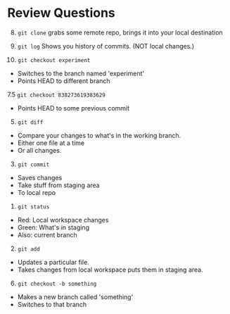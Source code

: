 # Review Questions

8. `git clone`
grabs some remote repo, brings it into your local destination

4. `git log`
Shows you history of commits.
(NOT local changes.)

7. `git checkout experiment`
* Switches to the branch named 'experiment'
* Points HEAD to different branch

7.5 `git checkout 838273619383629`
* Points HEAD to some previous commit

5. `git diff`
* Compare your changes to what's in the working branch. 
* Either one file at a time
* Or all changes.

3. `git commit`
* Saves changes 
* Take stuff from staging area
* To local repo

1. `git status`
* Red: Local workspace changes
* Green: What's in staging
* Also:  current branch

2. `git add`
* Updates a particular file.
* Takes changes from local workspace puts them in staging area.

6. `git checkout -b something`
* Makes a new branch called 'something'
* Switches to that branch
